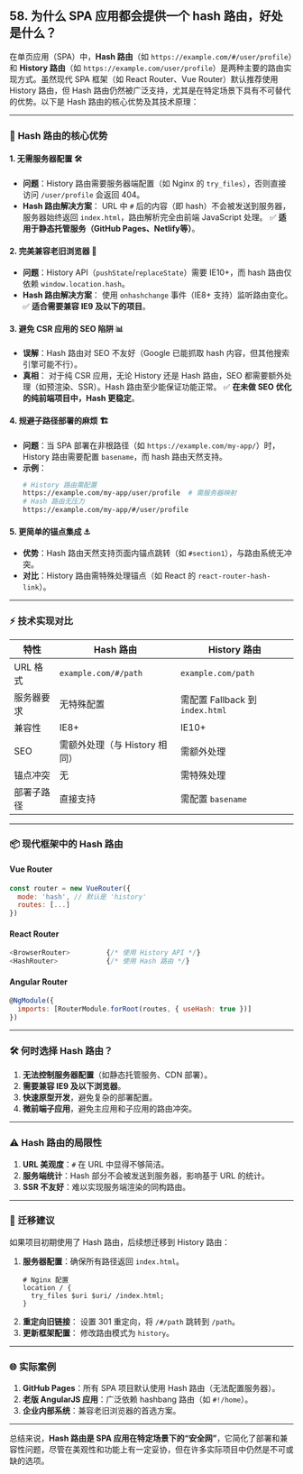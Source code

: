 ## 58. 为什么 SPA 应用都会提供一个 hash 路由，好处是什么？

在单页应用（SPA）中，**Hash 路由**（如 `https://example.com/#/user/profile`）和 **History 路由**（如 `https://example.com/user/profile`）是两种主要的路由实现方式。虽然现代 SPA 框架（如 React Router、Vue Router）默认推荐使用 History 路由，但 Hash 路由仍然被广泛支持，尤其是在特定场景下具有不可替代的优势。以下是 Hash 路由的核心优势及其技术原理：

---

### 🌟 **Hash 路由的核心优势**
#### 1. **无需服务器配置** 🛠️
- **问题**：History 路由需要服务器端配置（如 Nginx 的 `try_files`），否则直接访问 `/user/profile` 会返回 404。
- **Hash 路由解决方案**：
  URL 中 `#` 后的内容（即 hash）不会被发送到服务器，服务器始终返回 `index.html`，路由解析完全由前端 JavaScript 处理。
  ✅ **适用于静态托管服务（GitHub Pages、Netlify等）**。

#### 2. **完美兼容老旧浏览器** ️🔄
- **问题**：History API（`pushState`/`replaceState`）需要 IE10+，而 hash 路由仅依赖 `window.location.hash`。
- **Hash 路由解决方案**：
  使用 `onhashchange` 事件（IE8+ 支持）监听路由变化。
  ✅ **适合需要兼容 IE9 及以下的项目**。

#### 3. **避免 CSR 应用的 SEO 陷阱** 📊
- **误解**：Hash 路由对 SEO 不友好（Google 已能抓取 hash 内容，但其他搜索引擎可能不行）。
- **真相**：
  对于纯 CSR 应用，无论 History 还是 Hash 路由，SEO 都需要额外处理（如预渲染、SSR）。Hash 路由至少能保证功能正常。
  ✅ **在未做 SEO 优化的纯前端项目中，Hash 更稳定**。

#### 4. **规避子路径部署的麻烦** 🏗️
- **问题**：当 SPA 部署在非根路径（如 `https://example.com/my-app/`）时，History 路由需要配置 `basename`，而 hash 路由天然支持。
- **示例**：
  ```bash
  # History 路由需配置
  https://example.com/my-app/user/profile  # 需服务器映射
  # Hash 路由无压力
  https://example.com/my-app/#/user/profile
  ```

#### 5. **更简单的锚点集成** ⚓
- **优势**：Hash 路由天然支持页面内锚点跳转（如 `#section1`），与路由系统无冲突。
- **对比**：History 路由需特殊处理锚点（如 React 的 `react-router-hash-link`）。

---

### ⚡ **技术实现对比**
| 特性                | Hash 路由                          | History 路由                     |
|---------------------|-----------------------------------|----------------------------------|
| URL 格式            | `example.com/#/path`              | `example.com/path`              |
| 服务器要求          | 无特殊配置                        | 需配置 Fallback 到 `index.html`  |
| 兼容性              | IE8+                              | IE10+                           |
| SEO                 | 需额外处理（与 History 相同）      | 需额外处理                      |
| 锚点冲突            | 无                                | 需特殊处理                      |
| 部署子路径          | 直接支持                          | 需配置 `basename`               |

---

### 📦 **现代框架中的 Hash 路由**
#### Vue Router
```javascript
const router = new VueRouter({
  mode: 'hash', // 默认是 'history'
  routes: [...]
})
```

#### React Router
```javascript
<BrowserRouter>         {/* 使用 History API */}
<HashRouter>            {/* 使用 Hash 路由 */}
```

#### Angular Router
```javascript
@NgModule({
  imports: [RouterModule.forRoot(routes, { useHash: true })]
})
```

---

### 🛠️ **何时选择 Hash 路由？**
1. **无法控制服务器配置**（如静态托管服务、CDN 部署）。
2. **需要兼容 IE9 及以下浏览器**。
3. **快速原型开发**，避免复杂的部署配置。
4. **微前端子应用**，避免主应用和子应用的路由冲突。

---

### ⚠️ **Hash 路由的局限性**
1. **URL 美观度**：`#` 在 URL 中显得不够简洁。
2. **服务端统计**：Hash 部分不会被发送到服务器，影响基于 URL 的统计。
3. **SSR 不友好**：难以实现服务端渲染的同构路由。

---

### 🔄 **迁移建议**
如果项目初期使用了 Hash 路由，后续想迁移到 History 路由：
1. **服务器配置**：确保所有路径返回 `index.html`。
   ```nginx
   # Nginx 配置
   location / {
     try_files $uri $uri/ /index.html;
   }
   ```
2. **重定向旧链接**：
   设置 301 重定向，将 `/#/path` 跳转到 `/path`。
3. **更新框架配置**：
   修改路由模式为 `history`。

---

### 🌐 **实际案例**
1. **GitHub Pages**：所有 SPA 项目默认使用 Hash 路由（无法配置服务器）。
2. **老版 AngularJS 应用**：广泛依赖 hashbang 路由（如 `#!/home`）。
3. **企业内部系统**：兼容老旧浏览器的首选方案。

---

总结来说，**Hash 路由是 SPA 应用在特定场景下的“安全网”**，它简化了部署和兼容性问题，尽管在美观性和功能上有一定妥协，但在许多实际项目中仍然是不可或缺的选项。